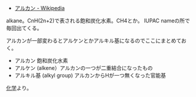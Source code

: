 - [アルカン - Wikipedia](https://ja.wikipedia.org/wiki/%E3%82%A2%E3%83%AB%E3%82%AB%E3%83%B3)

alkane。CnH(2n+2)で表される飽和炭化水素。CH4とか。
IUPAC nameの所で毎回出てくる。

アルカンが一部変わるとアルケンとかアルキル基になるのでここにまとめておく。

- アルカン 飽和炭化水素
- アルケン (alkene）アルカンの一つが二重結合になったもの
- アルキル基 (alkyl group) アルカンからHが一つ無くなった官能基

[化学](%E5%8C%96%E5%AD%A6.md)より。